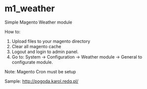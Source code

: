 # m1_weather
Simple Magento Weather module

How to:
1. Upload files to your magento directory
2. Clear all magento cache
3. Logout and login to admin panel.
4. Go to: System -> Configuration -> Weather module -> General to configurate module.

Note: Magento Cron must be setup

Sample: http://pogoda.karol.redq.pl/